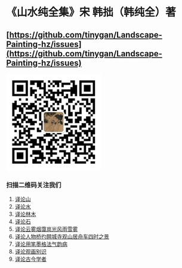 # 《山水纯全集》宋 韩拙（韩纯全）著 
## [https://github.com/tinygan/Landscape-Painting-hz/issues](https://github.com/tinygan/Landscape-Painting-hz/issues)

[![扫描二维码关注我们](https://github.com/tinygan/Landscape-Painting-hz/blob/master/erwm.PNG)](https://github.com/tinygan/Landscape-Painting-hz/blob/master/erwm.PNG)
### 扫描二维码关注我们

1. [译论山](https://github.com/tinygan/Landscape-Painting-hz/blob/master/%E8%AF%91%E8%AE%BA%E5%B1%B1.md)
1. [译论水](https://github.com/tinygan/Landscape-Painting-hz/blob/master/%E8%AF%91%E8%AE%BA%E6%B0%B4.md)
1. [译论林木](https://github.com/tinygan/Landscape-Painting-hz/blob/master/%E8%AF%91%E8%AE%BA%E6%9E%97%E6%9C%A8.md)
1. [译论石](https://github.com/tinygan/Landscape-Painting-hz/blob/master/%E8%AF%91%E8%AE%BA%E7%9F%B3.md)
1. [译论云雾烟霭岚光风雨雪雾](https://github.com/tinygan/Landscape-Painting-hz/blob/master/%E8%AF%91%E8%AE%BA%E4%BA%91%E9%9B%BE%E7%83%9F%E9%9C%AD%E5%B2%9A%E5%85%89%E9%A3%8E%E9%9B%A8%E9%9B%AA%E9%9B%BE.md)
1. [译论人物桥彴闗城寺观山居舟车四时之景](https://github.com/tinygan/Landscape-Painting-hz/blob/master/%E8%AE%BA%E4%BA%BA%E7%89%A9%E6%A1%A5%E6%9D%93%E9%97%97%E5%9F%8E%E5%AF%BA%E8%A7%82%E5%B1%B1%E5%B1%85%E8%88%9F%E8%BD%A6%E5%9B%9B%E6%97%B6%E4%B9%8B%E6%99%AF.md)
1. [译论用笔墨格法气韵病](https://github.com/tinygan/Landscape-Painting-hz/blob/master/%E8%AE%BA%E7%94%A8%E7%AC%94%E5%A2%A8%E6%A0%BC%E6%B3%95%E6%B0%94%E9%9F%B5%E7%97%85.md)
1. [译论观画别识]()
1. [译论古今学者]()

